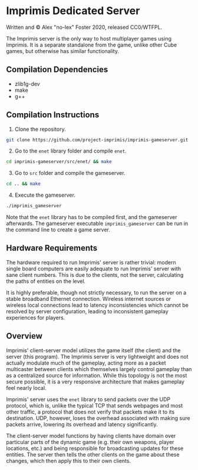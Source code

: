 # Imprimis Dedicated Server

Written and © Alex "no-lex" Foster 2020, released CC0/WTFPL.

The Imprimis server is the only way to host multiplayer games using Imprimis. It
is a separate standalone from the game, unlike other Cube games, but otherwise
has similar functionality.

## Compilation Dependencies

* zlib1g-dev
* make
* g++

## Compilation Instructions

1. Clone the repository.
```bash
git clone https://github.com/project-imprimis/imprimis-gameserver.git --recurse-submodules
```
2. Go to the `enet` library folder and compile `enet`.
```bash 
cd imprimis-gameserver/src/enet/ && make
```
3. Go to `src` folder and compile the gameserver.
```bash 
cd .. && make
```
4. Execute the gameserver.
```bash 
./imprimis_gameserver
```

Note that the `enet` library has to be compiled first, and the gameserver
afterwards. The gameserver executable `imprimis_gameserver` can be run in
the command line to create a game server.


## Hardware Requirements

The hardware required to run Imprimis' server is rather trivial: modern single
board computers are easily adequate to run Imprimis' server with sane client
numbers. This is due to the clients, not the server, calculating the paths of
entities on the level.

It is highly preferable, though not strictly necessary, to run the server on a
stable broadband Ethernet connection. Wireless internet sources or wireless
local connections lead to latency inconsistencies which cannot be resolved by
server configuration, leading to inconsistent gameplay experiences for players.

## Overview

Imprimis' client-server model utilizes the game itself (the client) and the
server (this program). The Imprimis server is very lightweight and does not
actually modulate much of the gameplay, acting more as a packet multicaster
between clients which themselves largely control gameplay than as a centralized
source for information. While this topology is not the most secure possible,
it is a very responsive architecture that makes gameplay feel nearly local.

Imprimis' server uses the `enet` library to send packets over the UDP protocol,
which is, unlike the typical TCP that sends webpages and most other traffic, a
protocol that does not verify that packets make it to its destination. UDP,
however, loses the overhead associated with making sure packets arrive, lowering
its overhead and latency significantly.

The client-server model functions by having clients have domain over particular
parts of the dynamic game (e.g. their own weapons, player locations, etc.) and
being responsible for broadcasting updates for these entities. The server then
tells the other clients on the game about these changes, which then apply this
to their own clients.
